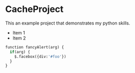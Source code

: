 # CacheProject
This an example project that demonstrates my python skills. 
* Item 1
* Item 2

```python
function fancyAlert(arg) {
  if(arg) {
    $.facebox({div:'#foo'})
  }
}
```
